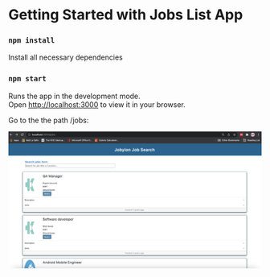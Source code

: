 # Getting Started with Jobs List App

### `npm install`

Install all necessary dependencies

### `npm start`

Runs the app in the development mode.\
Open [http://localhost:3000](http://localhost:3000) to view it in your browser.

Go to the the path /jobs: 

![alt text](https://github.com/marbellacovino/jobs-list/blob/master/startPage.png)